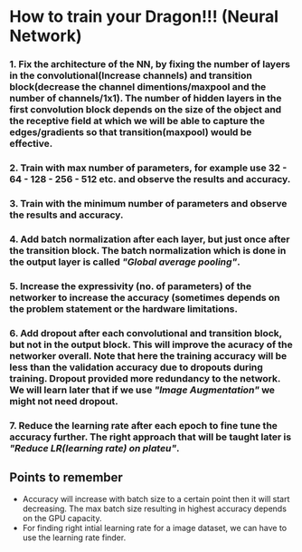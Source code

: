 # **How to train your Dragon!!! (Neural Network)**
### 1. Fix the architecture of the NN, by fixing the number of layers in the convolutional(Increase channels) and transition block(decrease the channel dimentions/maxpool and the number of channels/1x1). The number of hidden layers in the first convolution block depends on the size of the object and the receptive field at which we will be able to capture the edges/gradients so that transition(maxpool) would be effective.
### 2. Train with max number of parameters, for example use 32 - 64 - 128 - 256 - 512 etc. and observe the results and accuracy.
### 3. Train with the minimum number of parameters and observe the results and accuracy.
### 4. Add batch normalization after each layer, but just once after the transition block. The batch normalization which is done in the output layer is called *"Global average pooling"*.
### 5. Increase the expressivity (no. of parameters) of the networker to increase the accuracy (sometimes depends on the problem statement or the hardware limitations.
### 6. Add dropout after each convolutional and transition block, but not in the output block. This will improve the acuracy of the networker overall. Note that here the training accuracy will be less than the validation accuracy due to dropouts during training. Dropout provided more redundancy to the network. We will learn later that if we use *"Image Augmentation"* we might not need dropout.
### 7. Reduce the learning rate after each epoch to fine tune the accuracy further. The right approach that will be taught later is *"Reduce LR(learning rate) on plateu"*.


## Points to remember
- Accuracy will increase with batch size to a certain point then it will start decreasing. The max batch size resulting in highest accuracy depends on the GPU capacity.
- For finding right intial learning rate for a image dataset, we can have to use the learning rate finder.
